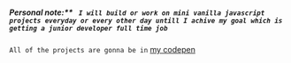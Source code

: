 ##### Personal note:**  ` I will build or work on mini vanilla javascript projects everyday or every other day untill I achive my goal which is getting a junior developer full time job`     
`All of the projects are gonna be in` [my codepen](https://codepen.io/sbinmakhashen)
